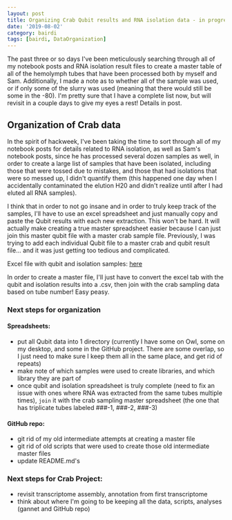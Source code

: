 ```yaml
---
layout: post
title: Organizing Crab Qubit results and RNA isolation data - in progress 
date: '2019-08-02'
category: bairdi
tags: [bairdi, DataOrganization]
---
```

The past three or so days I've been meticulously searching through all of my notebook posts and RNA isolation result files to create a master table of all of the hemolymph tubes that have been processed both by myself and Sam. Additionally, I made a note as to whether all of the sample was used, or if only some of the slurry was used (meaning that there would still be some in the -80). I'm pretty sure that I have a complete list now, but will revisit in a couple days to give my eyes a rest! Details in post.

## Organization of Crab data
In the spirit of hackweek, I've been taking the time to sort through all of my notebook posts for details related to RNA isolation, as well as Sam's notebook posts, since he has processed several dozen samples as well, in order to create a large list of samples that have been isolated, including those that were tossed due to mistakes, and those that had isolations that were so messed up, I didn't quantify them (this happened one day when I accidentally contaminated the elution H20 and didn't realize until after I had eluted all RNA samples). 

I think that in order to not go insane and in order to truly keep track of the samples, I'll have to use an excel spreadsheet and just manually copy and paste the Qubit results with each new extraction. This won't be hard. It will actually make creating a true master spreadsheet easier because I can just join this master qubit file with a master crab sample file. Previously, I was trying to add each individual Qubit file to a master crab and qubit result file... and it was just getting too tedious and complicated. 

Excel file with qubit and isolation samples: [here](https://github.com/RobertsLab/project-crab/blob/master/data/master-qubit.xlsx)

In order to create a master file, I'll just have to convert the excel tab with the qubit and isolation results into a .csv, then join with the crab sampling data based on tube number! Easy peasy. 

### Next steps for organization
#### Spreadsheets: 
- put all Qubit data into 1 directory (currently I have some on Owl, some on my desktop, and some in the GitHub project. There are some overlap, so I just need to make sure I keep them all in the same place, and get rid of repeats)
- make note of which samples were used to create libraries, and which library they are part of
- once qubit and isolation spreadsheet is truly complete (need to fix an issue with ones where RNA was extracted from the same tubes multiple times), `join` it with the crab sampling master spreadsheet (the one that has triplicate tubes labeled ###-1, ###-2, ###-3)

#### GitHub repo: 
- git rid of my old intermediate attempts at creating a master file
- git rid of old scripts that were used to create those old intermediate master files
- update README.md's

### Next steps for Crab Project:
- revisit transcriptome assembly, annotation from first transcriptome
- think about where I'm going to be keeping all the data, scripts, analyses (gannet and GitHub repo)


